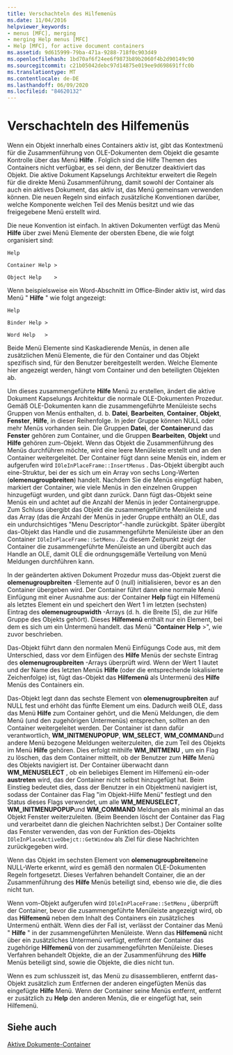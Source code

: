 ```yaml
---
title: Verschachteln des Hilfemenüs
ms.date: 11/04/2016
helpviewer_keywords:
- menus [MFC], merging
- merging Help menus [MFC]
- Help [MFC], for active document containers
ms.assetid: 9d615999-79ba-471a-9288-718f0c903d49
ms.openlocfilehash: 1bd70af6f24ee6f9873b89b2060f4b2d90149c90
ms.sourcegitcommit: c21b05042debc97d14875e019ee9d698691ffc0b
ms.translationtype: MT
ms.contentlocale: de-DE
ms.lasthandoff: 06/09/2020
ms.locfileid: "84620132"
---
```

# <a name="help-menu-merging"></a>Verschachteln des Hilfemenüs

Wenn ein Objekt innerhalb eines Containers aktiv ist, gibt das Kontextmenü für die Zusammenführung von OLE-Dokumenten dem Objekt die gesamte Kontrolle über das Menü **Hilfe** . Folglich sind die Hilfe Themen des Containers nicht verfügbar, es sei denn, der Benutzer deaktiviert das Objekt. Die aktive Dokument Kapselungs Architektur erweitert die Regeln für die direkte Menü Zusammenführung, damit sowohl der Container als auch ein aktives Dokument, das aktiv ist, das Menü gemeinsam verwenden können. Die neuen Regeln sind einfach zusätzliche Konventionen darüber, welche Komponente welchen Teil des Menüs besitzt und wie das freigegebene Menü erstellt wird.

Die neue Konvention ist einfach. In aktiven Dokumenten verfügt das Menü **Hilfe** über zwei Menü Elemente der obersten Ebene, die wie folgt organisiert sind:

`Help`

`Container Help >`

`Object Help    >`

Wenn beispielsweise ein Word-Abschnitt im Office-Binder aktiv ist, wird das Menü " **Hilfe** " wie folgt angezeigt:

`Help`

`Binder Help >`

`Word Help   >`

Beide Menü Elemente sind Kaskadierende Menüs, in denen alle zusätzlichen Menü Elemente, die für den Container und das Objekt spezifisch sind, für den Benutzer bereitgestellt werden. Welche Elemente hier angezeigt werden, hängt vom Container und den beteiligten Objekten ab.

Um dieses zusammengeführte **Hilfe** Menü zu erstellen, ändert die aktive Dokument Kapselungs Architektur die normale OLE-Dokumenten Prozedur. Gemäß OLE-Dokumenten kann die zusammengeführte Menüleiste sechs Gruppen von Menüs enthalten, d. b. **Datei**, **Bearbeiten**, **Container**, **Objekt**, **Fenster**, **Hilfe**, in dieser Reihenfolge. In jeder Gruppe können NULL oder mehr Menüs vorhanden sein. Die Gruppen **Datei**, der **Container**und das **Fenster** gehören zum Container, und die Gruppen **Bearbeiten**, **Objekt** und **Hilfe** gehören zum-Objekt. Wenn das Objekt die Zusammenführung des Menüs durchführen möchte, wird eine leere Menüleiste erstellt und an den Container weitergeleitet. Der Container fügt dann seine Menüs ein, indem er aufgerufen wird `IOleInPlaceFrame::InsertMenus` . Das-Objekt übergibt auch eine-Struktur, bei der es sich um ein Array von sechs Long-Werten (**olemenugroupbreiten**) handelt. Nachdem Sie die Menüs eingefügt haben, markiert der Container, wie viele Menüs in den einzelnen Gruppen hinzugefügt wurden, und gibt dann zurück. Dann fügt das-Objekt seine Menüs ein und achtet auf die Anzahl der Menüs in jeder Containergruppe. Zum Schluss übergibt das Objekt die zusammengeführte Menüleiste und das Array (das die Anzahl der Menüs in jeder Gruppe enthält) an OLE, das ein undurchsichtiges "Menu Descriptor"-handle zurückgibt. Später übergibt das-Objekt das Handle und die zusammengeführte Menüleiste über an den Container `IOleInPlaceFrame::SetMenu` . Zu diesem Zeitpunkt zeigt der Container die zusammengeführte Menüleiste an und übergibt auch das Handle an OLE, damit OLE die ordnungsgemäße Verteilung von Menü Meldungen durchführen kann.

In der geänderten aktiven Dokument Prozedur muss das-Objekt zuerst die **olemenugroupbreiten** -Elemente auf 0 (null) initialisieren, bevor es an den Container übergeben wird. Der Container führt dann eine normale Menü Einfügung mit einer Ausnahme aus: der Container **Help** fügt ein Hilfemenü als letztes Element ein und speichert den Wert 1 im letzten (sechsten) Eintrag des **olemenugroupwidth** -Arrays (d. h. die Breite [5], die zur Hilfe Gruppe des Objekts gehört). Dieses **Hilfemenü** enthält nur ein Element, bei dem es sich um ein Untermenü handelt. das Menü "**Container Help** >", wie zuvor beschrieben.

Das-Objekt führt dann den normalen Menü Einfügungs Code aus, mit dem Unterschied, dass vor dem Einfügen des **Hilfe** Menüs der sechste Eintrag des **olemenugroupbreiten** -Arrays überprüft wird. Wenn der Wert 1 lautet und der Name des letzten Menüs **Hilfe** (oder die entsprechende lokalisierte Zeichenfolge) ist, fügt das-Objekt das **Hilfemenü** als Untermenü des **Hilfe** Menüs des Containers ein.

Das-Objekt legt dann das sechste Element von **olemenugroupbreiten** auf NULL fest und erhöht das fünfte Element um eins. Dadurch weiß OLE, dass das Menü **Hilfe** zum Container gehört, und die Menü Meldungen, die dem Menü (und den zugehörigen Untermenüs) entsprechen, sollten an den Container weitergeleitet werden. Der Container ist dann dafür verantwortlich, **WM_INITMENUPOPUP**, **WM_SELECT**, **WM_COMMAND**und andere Menü bezogene Meldungen weiterzuleiten, die zum Teil des Objekts im Menü **Hilfe** gehören. Dies erfolgt mithilfe **WM_INITMENU** , um ein Flag zu löschen, das dem Container mitteilt, ob der Benutzer zum **Hilfe** Menü des Objekts navigiert ist. Der Container überwacht dann **WM_MENUSELECT** , ob ein beliebiges Element im Hilfemenü ein-oder **austreten** wird, das der Container nicht selbst hinzugefügt hat. Beim Einstieg bedeutet dies, dass der Benutzer in ein Objektmenü navigiert ist, sodass der Container das Flag "im Objekt-Hilfe Menü" festlegt und den Status dieses Flags verwendet, um alle **WM_MENUSELECT**, **WM_INITMENUPOPUP**und **WM_COMMAND** Meldungen als minimal an das Objekt Fenster weiterzuleiten. (Beim Beenden löscht der Container das Flag und verarbeitet dann die gleichen Nachrichten selbst.) Der Container sollte das Fenster verwenden, das von der Funktion des-Objekts `IOleInPlaceActiveObejct::GetWindow` als Ziel für diese Nachrichten zurückgegeben wird.

Wenn das Objekt im sechsten Element von **olemenugroupbreiten**eine NULL-Werte erkennt, wird es gemäß den normalen OLE-Dokumenten Regeln fortgesetzt. Dieses Verfahren behandelt Container, die an der Zusammenführung des **Hilfe** Menüs beteiligt sind, ebenso wie die, die dies nicht tun.

Wenn vom-Objekt aufgerufen wird `IOleInPlaceFrame::SetMenu` , überprüft der Container, bevor die zusammengeführte Menüleiste angezeigt wird, ob das **Hilfemenü** neben dem Inhalt des Containers ein zusätzliches Untermenü enthält. Wenn dies der Fall ist, verlässt der Container das Menü " **Hilfe** " in der zusammengeführten Menüleiste. Wenn das **Hilfemenü** nicht über ein zusätzliches Untermenü verfügt, entfernt der Container das zugehörige **Hilfemenü** von der zusammengeführten Menüleiste. Dieses Verfahren behandelt Objekte, die an der Zusammenführung des **Hilfe** Menüs beteiligt sind, sowie die Objekte, die dies nicht tun.

Wenn es zum schlusszeit ist, das Menü zu disassemblieren, entfernt das-Objekt zusätzlich zum Entfernen der anderen eingefügten Menüs das eingefügte **Hilfe** Menü. Wenn der Container seine Menüs entfernt, entfernt er zusätzlich zu **Help** den anderen Menüs, die er eingefügt hat, sein Hilfemenü.

## <a name="see-also"></a>Siehe auch

[Aktive Dokumente-Container](active-document-containers.md)
